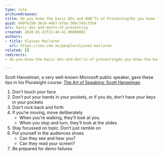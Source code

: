 ```yaml
---
type: rule
archivedreason: 
title: Do you know the basic DOs and DON’Ts of Presenting?Do you know the basic Dos and Don’ts of presenting?
guid: 849fe350-36c6-44b7-b7be-36bc745c3fb4
uri: basic-dos-and-donts-of-presenting
created: 2020-01-22T21:46:41.0000000Z
authors:
- title: Ulysses Maclaren
  url: https://ssw.com.au/people/ulysses-maclaren
related: []
redirects:
- do-you-know-the-basic-dos-and-don’ts-of-presentingdo-you-know-the-basic-dos-and-don’ts-of-presenting

---
```


Scott Hanselman, a very well-known Microsoft public speaker, gave these tips in his Pluralsight course: [The Art of Speaking: Scott Hanselman](https&#58;//www.pluralsight.com/courses/hanselman-speaking)

<!--endintro-->

1. Don't touch your face
2. Don't put your hands in your pockets, or if you do, don’t have your keys in your pockets
3. Don't rock back and forth
4. If you’re moving, move deliberately
    * When you're walking, they’ll look at you.
    * When you stop and turn, they’ll look at the slides
5. Stay focussed on topic. Don’t just ramble on
6. Put yourself in the audiences shoes
    * Can they see and hear you?
    * Can they read your screen?
7. Be prepared for demo failures
